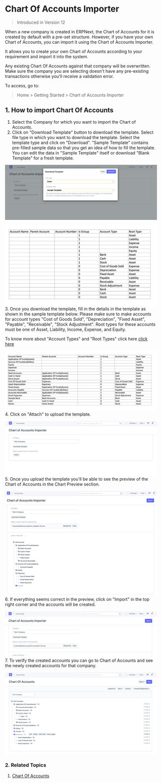 
# Chart Of Accounts Importer



> 
> Introduced in Version 12
> 
> 
> 


When a new company is created in ERPNext, the Chart of Accounts for it is created by default with a pre-set structure. However, if you have your own Chart of Accounts, you can import it using the Chart of Accounts Importer.


It allows you to create your own Chart of Accounts according to your requirement and import it into the system.


Any existing Chart Of Accounts against that company will be overwritten. Make sure the company you are selecting doesn't have any pre-existing transactions otherwise you'll receive a validation error.


To access, go to:



> 
> Home > Getting Started > Chart of Accounts Importer
> 
> 
> 


## 1. How to import Chart Of Accounts


1. Select the Company for which you want to import the Chart of Accounts.
2. Click on "Download Template" button to download the template. Select file type in which you want to download the template. Select the template type and click on "Download". "Sample Template" contains pre-filled sample data so that you get an idea of how to fill the template. You can edit the data in "Sample Template" itself or download "Blank Template" for a fresh template.


![COA Import](/files/coa-template-download.png)


![COA Import](/files/coa-blank-template.png)
3. Once you download the template, fill in the details in the template as shown in the sample template below. Please make sure to make accounts for account types "Cost of Goods Sold", "Depreciation", "Fixed Asset", "Payable", "Receivable", "Stock Adjustment". Root types for these accounts must be one of Asset, Liability, Income, Expense, and Equity.


To know more about "Account Types" and "Root Types" click here [click here](/docs/v13/user/manual/en/accounts/chart-of-accounts)


![COA Import](/files/coa-sample-template.png)
4. Click on "Attach" to upload the template.


![COA Import](/files/coa-attach.png)
5. Once you upload the template you'll be able to see the preview of the Chart of Accounts in the Chart Preview section.


![COA Import](/files/coa-preview.png)
6. If everything seems correct in the preview, click on "Import" in the top right corner and the accounts will be created.


![COA Import](/files/coa-start-import.png)
7. To verify the created accounts you can go to Chart of Accounts and see the newly created accounts for that company.


![COA Import](/files/coa-import.png)


### 2. Related Topics


1. [Chart Of Accounts](/docs/v13/user/manual/en/accounts/chart-of-accounts)


